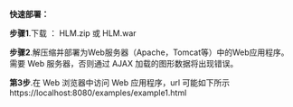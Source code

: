 **快速部署：**

**步骤1**.下载 ： HLM.zip 或 HLM.war

**步骤2**.解压缩并部署为Web服务器（Apache，Tomcat等）中的Web应用程序。需要 Web 服务器，否则通过 AJAX 加载的图形数据将出现错误。

**第3步**.在 Web 浏览器中访问 Web 应用程序，url 可能如下所示https://localhost:8080/examples/example1.html﻿
